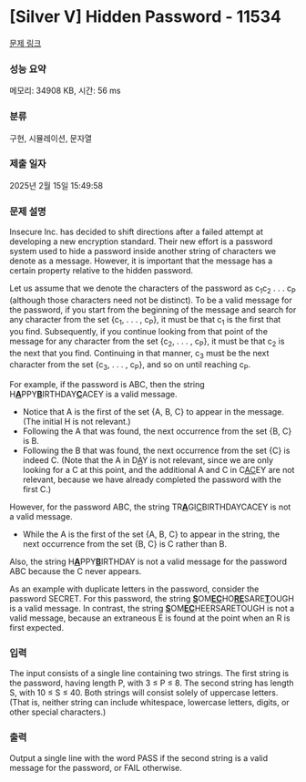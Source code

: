 # [Silver V] Hidden Password - 11534 

[문제 링크](https://www.acmicpc.net/problem/11534) 

### 성능 요약

메모리: 34908 KB, 시간: 56 ms

### 분류

구현, 시뮬레이션, 문자열

### 제출 일자

2025년 2월 15일 15:49:58

### 문제 설명

<p>Insecure Inc. has decided to shift directions after a failed attempt at developing a new encryption standard. Their new effort is a password system used to hide a password inside another string of characters we denote as a message. However, it is important that the message has a certain property relative to the hidden password.</p>

<p>Let us assume that we denote the characters of the password as c<sub>1</sub>c<sub>2</sub> . . . c<sub>P</sub> (although those characters need not be distinct). To be a valid message for the password, if you start from the beginning of the message and search for any character from the set {c<sub>1</sub>, . . . , c<sub>P</sub>}, it must be that c<sub>1</sub> is the first that you find. Subsequently, if you continue looking from that point of the message for any character from the set {c<sub>2</sub>, . . . , c<sub>P</sub>}, it must be that c<sub>2</sub> is the next that you find. Continuing in that manner, c<sub>3</sub> must be the next character from the set {c<sub>3</sub>, . . . , c<sub>P</sub>}, and so on until reaching c<sub>P</sub>.</p>

<p>For example, if the password is ABC, then the string H<u><strong>A</strong></u>PPY<u><strong>B</strong></u>IRTHDAY<u><strong>C</strong></u>ACEY is a valid message.</p>

<ul>
	<li>Notice that A is the first of the set {A, B, C} to appear in the message. (The initial H is not relevant.)</li>
	<li>Following the A that was found, the next occurrence from the set {B, C} is B.</li>
	<li>Following the B that was found, the next occurrence from the set {C} is indeed C. (Note that the A in D<u>A</u>Y is not relevant, since we are only looking for a C at this point, and the additional A and C in C<u>AC</u>EY are not relevant, because we have already completed the password with the first C.)</li>
</ul>

<p>However, for the password ABC, the string TR<u><strong>A</strong></u>GI<u>C</u>BIRTHDAYCACEY is not a valid message.</p>

<ul>
	<li>While the A is the first of the set {A, B, C} to appear in the string, the next occurrence from the set {B, C} is C rather than B.</li>
</ul>

<p>Also, the string H<u><strong>A</strong></u>PPY<u><strong>B</strong></u>IRTHDAY is not a valid message for the password ABC because the C never appears.</p>

<p>As an example with duplicate letters in the password, consider the password SECRET. For this password, the string <u><strong>S</strong></u>OM<u><strong>EC</strong></u>HO<u><strong>RE</strong></u>SARE<u><strong>T</strong></u>OUGH is a valid message. In contrast, the string <u><strong>S</strong></u>OM<u><strong>EC</strong></u>HEERSARETOUGH is not a valid message, because an extraneous E is found at the point when an R is first expected.</p>

### 입력 

 <p>The input consists of a single line containing two strings. The first string is the password, having length P, with 3 ≤ P ≤ 8. The second string has length S, with 10 ≤ S ≤ 40. Both strings will consist solely of uppercase letters. (That is, neither string can include whitespace, lowercase letters, digits, or other special characters.)</p>

### 출력 

 <p>Output a single line with the word PASS if the second string is a valid message for the password, or FAIL otherwise.</p>

